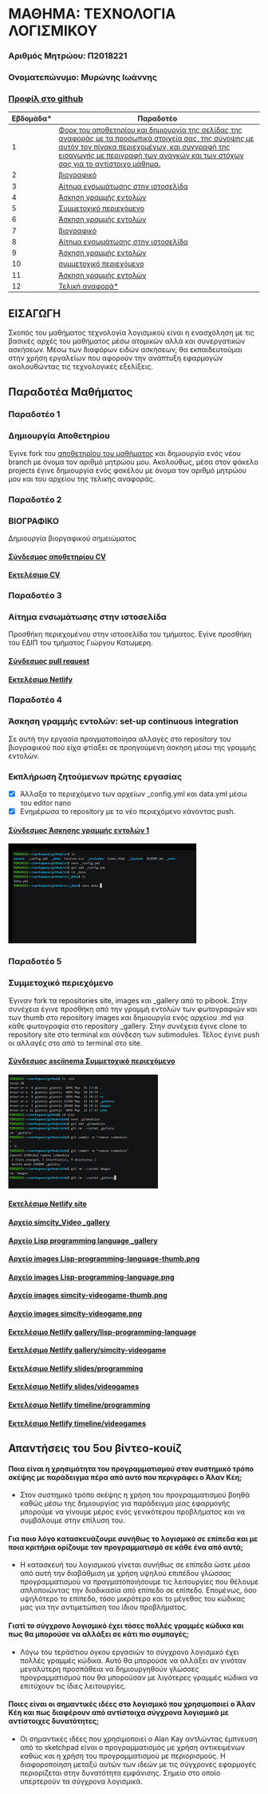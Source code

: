 # ΜΑΘΗΜΑ: ΤΕΧΝΟΛΟΓΙΑ ΛΟΓΙΣΜΙΚΟΥ
### Αριθμός Μητρώου: Π2018221
### Ονοματεπώνυμο: Μυρώνης Ιωάννης
### [Προφίλ στο github](https://github.com/p18myro 'Προφίλ στο github')

| Εβδομάδα* | Παραδοτέο |
| --- | --- |
| 1 |<a href="#Παραδοτέο 1"> Φορκ του αποθετηρίου και δημιουργία της σελίδας της αναφοράς με τα προσωπικά στοιχεία σας, της σύνοψης με αυτόν τον πίνακα περιεχομένων, και συγγραφή της εισαγωγής με περιγραφή των αναγκών και των στόχων σας για το αντίστοιχο μάθημα.</a> |
| 2 |<a href="#Παραδοτέο 2"> βιογραφικό </a> |
| 3 | <a href="#Παραδοτέο 3"> Αίτημα ενσωμάτωσης στην ιστοσελίδα  </a>|
| 4 | <a href="#Παραδοτέο 4"> Άσκηση γραμμής εντολών  </a>|
| 5 | <a href="#Παραδοτέο 5"> Συμμετοχικό περιεχόμενο  </a>|
| 6 | <a href="#Παραδοτέο 6"> Άσκηση γραμμής εντολών </a>|
| 7 | <a href="#Παραδοτέο 7"> βιογραφικό </a> |
| 8 | <a href="#Παραδοτέο 8"> Αίτημα ενσωμάτωσης στην ιστοσελίδα  </a>|
| 9 | <a href="#Παραδοτέο 9"> Άσκηση γραμμής εντολών  </a>|
| 10 | <a href="#Παραδοτέο 10"> συμμετοχικό περιεχόμενο </a> |
| 11 | <a href="#Παραδοτέο 11"> Άσκηση γραμμής εντολών </a>|
| 12 | <a href="#Παραδοτέο 12"> Τελική αναφορά*  </a>|

## ΕΙΣΑΓΩΓΗ

Σκοπός του μαθήματος τεχνολογία λογισμικού είναι η ενασχόληση με τις βασικές αρχές του μαθήματος μέσω ατομικών αλλά και συνεργατικών ασκήσεων. Μέσω των διαφόρων ειδών ασκήσεων, θα εκπαιδευτούμαι στην χρήση εργαλείων που αφορούν την ανάπτυξη εφαρμογών ακολουθώντας τις τεχνολογικές εξελίξεις.

## Παραδοτέα Μαθήματος
  
### <a name="Παραδοτέο 1">Παραδοτέο 1</a>
### Δημιουργία Αποθετηρίου
Έγινε fork του [αποθετηρίου του μαθήματος](https://github.com/courses-ionio/sw) και δημιουργία ενός νέου branch με όνομα τον αριθμό μητρώου μου. Ακολούθως,  μέσα στον φάκελο projects έγινε δημιουργία ενός φακέλου με όνομα τον αριθμό μητρώου μου και του αρχείου της τελικής αναφοράς.
### <a name="Παραδοτέο 2">Παραδοτέο 2</a>
### ΒΙΟΓΡΑΦΙΚΟ
Δημιουργία βιοργαφικού σημειώματος
#### [Σύνδεσμος  αποθετηρίου CV](https://github.com/p18myro/cv)
#### [Εκτελέσιμο CV](https://p18myro.github.io/cv/)


### <a name="Παραδοτέο 3">Παραδοτέο 3</a>
### Αίτημα ενσωμάτωσης στην ιστοσελίδα  
Προσθήκη περιεχομένου στην ιστοσελίδα του τμήματος. Εγίνε προσθήκη του ΕΔΙΠ του τμήματος Γιώργου Κατωμερη.
#### [Σύνδεσμος pull request](https://github.com/ioniodi/sitegr/pull/86)
#### [Εκτελέσιμο Netlify](https://sleepy-northcutt-a221a8.netlify.app/people/katomeris/)

### <a name="Παραδοτέο 4">Παραδοτέο 4</a>
### Άσκηση γραμμής εντολών: set-up continuous integration
Σε αυτή την εργασία πραγματοποίησα αλλαγές στο repository του βιογραφικού  πού είχα φτίαξει σε προηγούμενη άσκηση μέσω της γραμμής εντολών.

### Εκπλήρωση ζητούμενων πρώτης εργασίας
* [x] Άλλαξα το περιεχόμενο των αρχείων _config.yml και data.yml μέσω του editor nano
* [x] Ενημέρωσα το repository με το νέο περιεχόμενο κάνοντας push.

#### [Σύνδεσμος Άσκησης γραμμής εντολών 1](https://asciinema.org/a/398838)

![Screenshot](ΕΡΓΑΣΙΑ_1.png)

### <a name="Παραδοτέο 5">Παραδοτέο 5</a>
### Συμμετοχικό περιεχόμενο
Έγιναν fork τα repositories site, images και _gallery από το pibook. Στην συνέχεια έγινε προσθήκη από την  γραμμή εντολών των φωτογραφιών και των thumb στο repository images και δημιουργία ενός αρχείου .md για κάθε φωτογραφία στο repository _gallery. Στην συνέχεια έγινε clone το repository site στο terminal και σύνδεση των submodules. Τέλος έγινε push οι αλλαγές στο  από το terminal στο site.

#### [Σύνδεσμος asciinema Συμμετοχικό περιεχόμενο ](https://asciinema.org/a/400966)

![Screenshot](Συμμετοχικό1.png)

#### [Εκτελέσιμο Netlify site ](https://p18myro.netlify.app)
#### [Αρχείο simcity_Video  _gallery](https://github.com/p18myro/_gallery/blob/200ab4101d51ce4005f8c8b0146016d77e286391/simcity-videogame.md)
#### [Αρχείο Lisp programming language _gallery](https://github.com/p18myro/_gallery/blob/200ab4101d51ce4005f8c8b0146016d77e286391/Lisp-programming-language.md)
#### [Αρχείο images Lisp-programming-language-thumb.png](https://github.com/p18myro/images/blob/ba4db3bb2c825351132615ccd3f657b0bacc04e6/Lisp-programming-language-thumb.png)
#### [Αρχείο images Lisp-programming-language.png](https://github.com/p18myro/images/blob/ba4db3bb2c825351132615ccd3f657b0bacc04e6/Lisp-programming-language.png)
#### [Αρχείο images simcity-videogame-thumb.png](https://github.com/p18myro/images/blob/ba4db3bb2c825351132615ccd3f657b0bacc04e6/simcity-videogame-thumb.png)
#### [Αρχείο images simcity-videogame.png](https://github.com/p18myro/images/blob/ba4db3bb2c825351132615ccd3f657b0bacc04e6/simcity-videogame.png)
#### [Εκτελέσιμο Netlify gallery/lisp-programming-language ](https://p18myro.netlify.app/gallery/lisp-programming-language/)
#### [Εκτελέσιμο Netlify gallery/simcity-videogame ](https://p18myro.netlify.app/gallery/simcity-videogame/)
#### [Εκτελέσιμο Netlify slides/programming ](https://p18myro.netlify.app/slides/programming/)
#### [Εκτελέσιμο Netlify slides/videogames](https://p18myro.netlify.app/slides/videogames/)
#### [Εκτελέσιμο Netlify timeline/programming](https://p18myro.netlify.app/timeline/programming/)
#### [Εκτελέσιμο Netlify timeline/videogames](https://p18myro.netlify.app/timeline/videogames/)

## Απαντήσεις του 5ου βίντεο-κουίζ
####  Ποια είναι η χρησιμότητα του προγραμματισμού στον συστημικό τρόπο σκέψης με παράδειγμα πέρα από αυτό που περιγράφει ο Άλαν Κέη;
- Στον συστημικό τρόπο σκέψης η χρήση του προγραμματισμού βοηθά καθώς μέσω της δημιουργίας για παράδειγμα μίας εφαρμογής μπορούμε να γίνουμε  μέρος  ενός γενικότερου προβλήματος και να συμβάλουμε στην επίλυση του.
#### Για ποιο λόγο κατασκευάζουμε συνήθως το λογισμικό σε επίπεδα και με ποια κριτήρια ορίζουμε τον προγραμματισμό σε κάθε ένα από αυτά;
- Η κατασκευή του λογισμικού γίνεται συνήθως σε επίπεδα ώστε μέσα από αυτή την διαβάθμιση με χρήση υψηλού επιπέδου γλώσσας προγραμματισμού να πραγματοποιήσουμε τις λειτουργίες που θέλουμε απλοποιώντας την διαδικασία από επίπεδο σε επίπεδο. Επομένως, όσο υψηλότερο το επίπεδο, τόσο μικρότερο και το μέγεθος του κώδικας μας  για την αντιμετώπιση του ίδιου προβλήματος. 
#### Γιατί το σύγχρονο λογισμικό έχει τόσες πολλές γραμμές κώδικα και πως θα μπορούσε να αλλάξει σε κάτι πιο συμπαγές;
- Λόγω του τεράστιου όγκου εργασιών το σύγχρονο λογισμικό έχει πολλές γραμμές κώδικα. Αυτό θα μπορούσε να αλλάξει αν γινόταν μεγαλύτερη προσπάθεια να δημιουργηθούν γλώσσες προγραμματισμού που θα μπορούσαν με λιγότερες γραμμές κώδικα να επιτύχουν τις ίδιες λειτουργίες.

#### Ποιες είναι οι σημαντικές ιδέες στο λογισμικό που χρησιμοποιεί ο Άλαν Κέη και πως διαφέρουν από αντίστοιχα σύγχρονα λογισμικά με αντίστοιχες δυνατότητες;
- Οι σημαντικές ιδέες που χρησιμοποιεί ο Alan Kay αντλώντας έμπνευση από το sketchpad είναι ο προγραμματισμός με χρήση αντικειμένων καθώς και  η χρήση του προγραμματισμού με περιορισμούς. Η διαφοροποίηση μεταξύ αυτών των ιδεών με τις σύγχρονες εφαρμογές περιορίζεται στην δυνατότητα εμφάνισης.  Σημείο στο οποίο υπερτερούν τα σύγχρονα λογισμικά.























